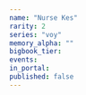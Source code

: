 ```yaml
---
name: "Nurse Kes"
rarity: 2
series: "voy"
memory_alpha: ""
bigbook_tier:
events:
in_portal:
published: false
---
```

